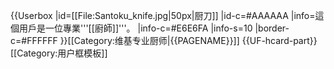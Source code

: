 {{Userbox
  |id=[[File:Santoku_knife.jpg|50px|厨刀]]
  |id-c=#AAAAAA
  |info=這個用戶是一位專業<span class="role">'''[[廚師]]'''</span>。
  |info-c=#E6E6FA
  |info-s=10
  |border-c=#FFFFFF
}}<includeonly>[[Category:维基专业厨师|{{PAGENAME}}]]</includeonly><noinclude>
{{UF-hcard-part}}
[[Category:用户框模板]]
</noinclude>